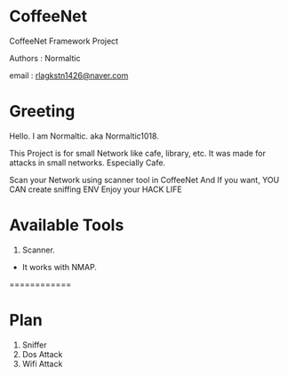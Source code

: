 # **CoffeeNet**
CoffeeNet Framework Project

Authors : Normaltic

email   : rlagkstn1426@naver.com


# **Greeting**
Hello.
I am Normaltic. aka Normaltic1018.

This Project is for small Network like cafe, library, etc.
It was made for attacks in small networks. Especially Cafe.

Scan your Network using scanner tool in CoffeeNet
And If you want, YOU CAN create sniffing ENV
Enjoy your HACK LIFE 

# **Available Tools**
1) Scanner.
- It works with NMAP.


============
# **Plan**
1) Sniffer
2) Dos Attack
3) Wifi Attack
